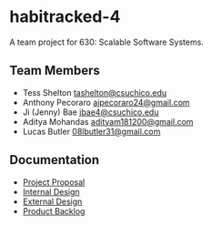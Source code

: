 # habitracked-4

A team project for 630: Scalable Software Systems. 

## Team Members
- Tess Shelton tashelton@csuchico.edu
- Anthony Pecoraro ajpecoraro24@gmail.com
- Ji (Jenny) Bae jbae4@csuchico.edu 
- Aditya Mohandas adityam181200@gmail.com
- Lucas Butler 08lbutler31@gmail.com

## Documentation

- [Project Proposal](https://docs.google.com/document/d/1lBOjeClk2n-NbxAdoOie85mMBmyX33JwRwvnDNWXfeQ/edit?usp=sharing)  
- [Internal Design](https://docs.google.com/document/d/1d-m6LmA8ItdyWU8fd1HVlgtXUUMk4F2oFoAr51jJZWw/edit?usp=sharing)  
- [External Design](https://docs.google.com/document/d/1lBOjeClk2n-NbxAdoOie85mMBmyX33JwRwvnDNWXfeQ/edit?usp=sharing)  
- [Product Backlog](https://docs.google.com/document/d/1hYwRbCUbknPTs7iRSPkF0FvoMBZQwv5wX6aHyLND40E/edit?usp=sharing)
